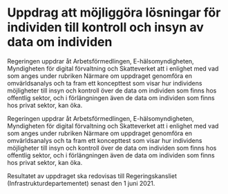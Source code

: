 # Uppdrag att möjliggöra lösningar för individen till kontroll och insyn av data om individen

Regeringen uppdrar åt Arbetsförmedlingen, E-hälsomyndigheten, Myndigheten för digital förvaltning och Skatteverket att i enlighet med vad som anges under rubriken Närmare om uppdraget genomföra en omvärldsanalys och ta fram ett koncepttest som visar hur individens möjligheter till insyn och kontroll över de data om individen som finns hos offentlig sektor, och i förlängningen även de data om individen som finns hos privat sektor, kan öka.

Regeringen uppdrar åt Arbetsförmedlingen, E-hälsomyndigheten, Myndigheten för digital förvaltning och Skatteverket att i enlighet med vad som anges under rubriken Närmare om uppdraget genomföra en omvärldsanalys och ta fram ett koncepttest som visar hur individens möjligheter till insyn och kontroll över de data om individen som finns hos offentlig sektor, och i förlängningen även de data om individen som finns hos privat sektor, kan öka.

Resultatet av uppdraget ska redovisas till Regeringskansliet
(Infrastrukturdepartementet) senast den 1 juni 2021.
